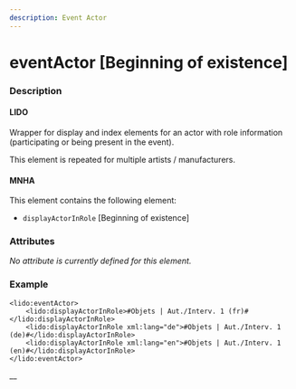 ```yaml
---
description: Event Actor
---
```


# eventActor \[Beginning of existence\]

### Description

#### LIDO

Wrapper for display and index elements for an actor with role information \(participating or being present in the event\).

This element is repeated for multiple artists / manufacturers.

#### MNHA

This element contains the following element:

* `displayActorInRole` \[Beginning of existence\]

### Attributes

_No attribute is currently defined for this element._

### Example

```markup
<lido:eventActor>
    <lido:displayActorInRole>#Objets | Aut./Interv. 1 (fr)#</lido:displayActorInRole>
    <lido:displayActorInRole xml:lang="de">#Objets | Aut./Interv. 1 (de)#</lido:displayActorInRole>
    <lido:displayActorInRole xml:lang="en">#Objets | Aut./Interv. 1 (en)#</lido:displayActorInRole>
</lido:eventActor>
```

\_\_

